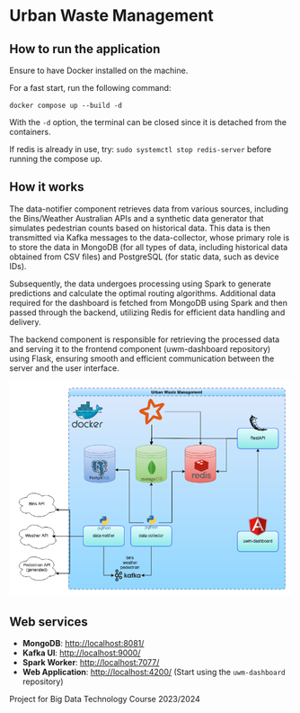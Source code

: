 # Urban Waste Management

## How to run the application

Ensure to have Docker installed on the machine.

For a fast start, run the following command:

```
docker compose up --build -d
```

With the `-d` option, the terminal can be closed since it is detached from the containers.

If redis is already in use, try: `sudo systemctl stop redis-server` before running the compose up.

## How it works
The data-notifier component retrieves data from various sources, including the Bins/Weather Australian APIs and a synthetic data generator that simulates pedestrian counts based on historical data. This data is then transmitted via Kafka messages to the data-collector, whose primary role is to store the data in MongoDB (for all types of data, including historical data obtained from CSV files) and PostgreSQL (for static data, such as device IDs).

Subsequently, the data undergoes processing using Spark to generate predictions and calculate the optimal routing algorithms. Additional data required for the dashboard is fetched from MongoDB using Spark and then passed through the backend, utilizing Redis for efficient data handling and delivery.

The backend component is responsible for retrieving the processed data and serving it to the frontend component (uwm-dashboard repository) using Flask, ensuring smooth and efficient communication between the server and the user interface.

<div align="center">
  <img src="./UWM-diagram.png" />
</div>  

## Web services
- **MongoDB**: [http://localhost:8081/](http://localhost:8081/)
- **Kafka UI**: [http://localhost:9000/](http://localhost:9000/)
- **Spark Worker**: [http://localhost:7077/](http://localhost:7077/)
- **Web Application**: [http://localhost:4200/](http://localhost:4200/) (Start using the `uwm-dashboard` repository)


Project for Big Data Technology Course 2023/2024

